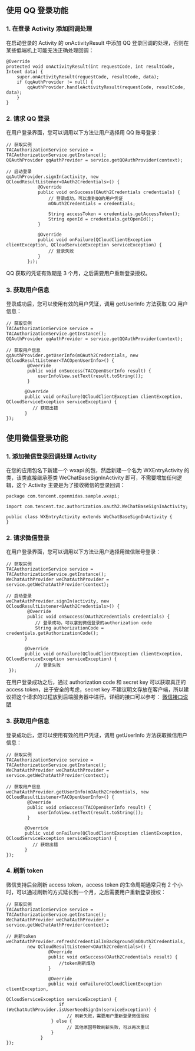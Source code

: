 
## 使用 QQ 登录功能

### 1. 在登录 Activity 添加回调处理

在启动登录的 Activity 的 onActivityResult 中添加 QQ 登录回调的处理，否则在某些低端机上可能无法正确处理回调：
 
```
@Override
protected void onActivityResult(int requestCode, int resultCode, Intent data) {
    super.onActivityResult(requestCode, resultCode, data);
    if (qqAuthProvider != null) {
        qqAuthProvider.handleActivityResult(requestCode, resultCode, data);
    }
}
```


### 2. 请求 QQ 登录

在用户登录界面，您可以调用以下方法让用户选择用 QQ 账号登录：

```
// 获取实例
TACAuthorizationService service = TACAuthorizationService.getInstance();
QQAuthProvider qqAuthProvider = service.getQQAuthProvider(context);

// 启动登录
qqAuthProvider.signIn(activity, new QCloudResultListener<OAuth2Credentials>() {
            @Override
            public void onSuccess(OAuth2Credentials credentials) {
                // 登录成功，可以拿到QQ的用户凭证
                mOAuth2Credentials = credentials;
                
                String accessToken = credentials.getAccessToken();
                String openId = credentials.getOpenId();
            }

            @Override
            public void onFailure(QCloudClientException clientException, QCloudServiceException serviceException) {
                // 登录失败
            }
        };);
```

QQ 获取的凭证有效期是 3 个月，之后需要用户重新登录授权。


### 3. 获取用户信息

登录成功后，您可以使用有效的用户凭证，调用 getUserInfo 方法获取 QQ 用户信息：
 
```
// 获取实例
TACAuthorizationService service = TACAuthorizationService.getInstance();
QQAuthProvider qqAuthProvider = service.getQQAuthProvider(context);

// 获取用户信息
qqAuthProvider.getUserInfo(mOAuth2Credentials, new QCloudResultListener<TACOpenUserInfo>() {
      	@Override
      	public void onSuccess(TACOpenUserInfo result) {
      		userInfoView.setText(result.toString());
      	}

       @Override
       public void onFailure(QCloudClientException clientException, QCloudServiceException serviceException) {
          // 获取出错
       }
});
```

## 使用微信登录功能

### 1. 添加微信登录回调处理 Activity

在您的应用包名下新建一个 wxapi 的包，然后新建一个名为 WXEntryActivity 的类，该类直接继承基类 WeChatBaseSignInActivity 即可，不需要增加任何逻辑，这个 Activity 主要是为了接收微信的登录回调：
 
```
package com.tencent.openmidas.sample.wxapi;

import com.tencent.tac.authorization.oauth2.WeChatBaseSignInActivity;

public class WXEntryActivity extends WeChatBaseSignInActivity {
}
```

### 2. 请求微信登录

在用户登录界面，您可以调用以下方法让用户选择用微信账号登录：

```
// 获取实例
TACAuthorizationService service = TACAuthorizationService.getInstance();
WeChatAuthProvider weChatAuthProvider = service.getWeChatAuthProvider(context);

// 启动登录
weChatAuthProvider.signIn(activity, new QCloudResultListener<OAuth2Credentials>() {
      	@Override
      	public void onSuccess(OAuth2Credentials credentials) {
           // 登录成功，可以拿到微信登录的authorization code
           String authorizationCode = credentials.getAuthorizationCode();
       }

       @Override
       public void onFailure(QCloudClientException clientException, QCloudServiceException serviceException) {
           // 登录失败
 });
```

在用户登录成功之后，通过 authorization code 和 secret key 可以获取真正的 access token，出于安全的考虑，secret key 不建议明文存放在客户端，所以建议把这个请求的过程放到后端服务器中进行。详细的接口可以参考：
[微信接口说明](https://open.weixin.qq.com/cgi-bin/showdocument?action=dir_list&t=resource/res_list&verify=1&id=open1419317853&token=&lang=zh_CN)

### 3. 获取用户信息

登录成功后，您可以使用有效的用户凭证，调用 getUserInfo 方法获取微信用户信息：
 
```
// 获取实例
TACAuthorizationService service = TACAuthorizationService.getInstance();
WeChatAuthProvider weChatAuthProvider = service.getWeChatAuthProvider(context);

// 获取用户信息
weChatAuthProvider.getUserInfo(mOAuth2Credentials, new QCloudResultListener<TACOpenUserInfo>() {
      	@Override
      	public void onSuccess(TACOpenUserInfo result) {
      		userInfoView.setText(result.toString());
      	}

       @Override
       public void onFailure(QCloudClientException clientException, QCloudServiceException serviceException) {
          // 获取出错
       }
});
```


### 4. 刷新 token

微信支持后台刷新 access token，access token 的生命周期通常只有 2 个小时，可以通过刷新的方式延长到一个月，之后需要用户重新登录授权：
 
```
// 获取实例
TACAuthorizationService service = TACAuthorizationService.getInstance();
WeChatAuthProvider weChatAuthProvider = service.getWeChatAuthProvider(context);

// 刷新token
weChatAuthProvider.refreshCredentialInBackground(mOAuth2Credentials,
        new QCloudResultListener<OAuth2Credentials>() {
        		@Override
             	public void onSuccess(OAuth2Credentials result) {
             		//token刷新成功
             	}

             	@Override
             	public void onFailure(QCloudClientException clientException,
                                                  QCloudServiceException serviceException) {
                	if (WeChatAuthProvider.isUserNeedSignIn(serviceException)) {
                       // 刷新失败，需要用户重新登录微信授权               
                 } else {
                       // 其他原因导致刷新失败，可以再次重试
                 }
             }
});
```

